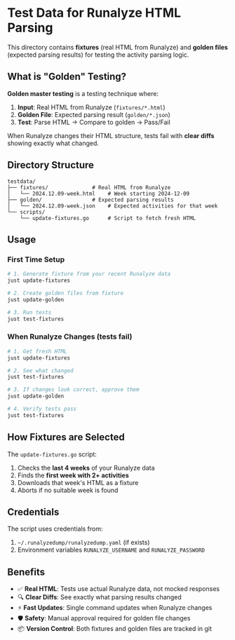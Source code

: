 # Test Data for Runalyze HTML Parsing

This directory contains **fixtures** (real HTML from Runalyze) and **golden files** (expected parsing results) for testing the activity parsing logic.

## What is "Golden" Testing?

**Golden master testing** is a testing technique where:
1. **Input**: Real HTML from Runalyze (`fixtures/*.html`)
2. **Golden File**: Expected parsing result (`golden/*.json`) 
3. **Test**: Parse HTML → Compare to golden → Pass/Fail

When Runalyze changes their HTML structure, tests fail with **clear diffs** showing exactly what changed.

## Directory Structure

```
testdata/
├── fixtures/              # Real HTML from Runalyze
│   └── 2024.12.09-week.html    # Week starting 2024-12-09
├── golden/                # Expected parsing results  
│   └── 2024.12.09-week.json    # Expected activities for that week
└── scripts/
    └── update-fixtures.go      # Script to fetch fresh HTML
```

## Usage

### First Time Setup
```bash
# 1. Generate fixture from your recent Runalyze data
just update-fixtures

# 2. Create golden files from fixture
just update-golden

# 3. Run tests
just test-fixtures
```

### When Runalyze Changes (tests fail)
```bash
# 1. Get fresh HTML 
just update-fixtures

# 2. See what changed
just test-fixtures

# 3. If changes look correct, approve them
just update-golden

# 4. Verify tests pass
just test-fixtures
```

## How Fixtures are Selected

The `update-fixtures.go` script:
1. Checks the **last 4 weeks** of your Runalyze data
2. Finds the **first week with 2+ activities**
3. Downloads that week's HTML as a fixture
4. Aborts if no suitable week is found

## Credentials

The script uses credentials from:
1. `~/.runalyzedump/runalyzedump.yaml` (if exists)
2. Environment variables `RUNALYZE_USERNAME` and `RUNALYZE_PASSWORD`

## Benefits

- ✅ **Real HTML**: Tests use actual Runalyze data, not mocked responses
- 🔍 **Clear Diffs**: See exactly what parsing results changed
- ⚡ **Fast Updates**: Single command updates when Runalyze changes
- 🛡️ **Safety**: Manual approval required for golden file changes
- 📦 **Version Control**: Both fixtures and golden files are tracked in git 